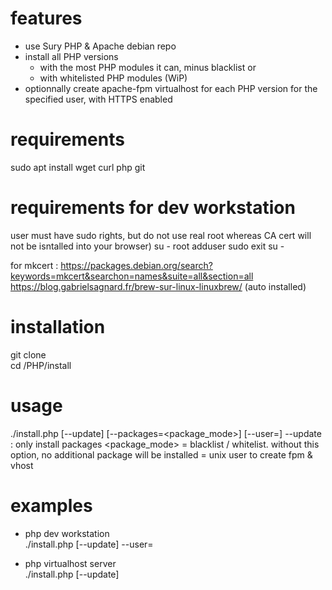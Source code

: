 # features
- use Sury PHP & Apache debian repo
- install all PHP versions
    - with the most PHP modules it can, minus blacklist
    or
    - with whitelisted PHP modules (WiP)
- optionnally create apache-fpm virtualhost for each PHP version for the specified user, with HTTPS enabled  
  
  
# requirements
sudo apt install wget curl php git  

# requirements for dev workstation
user must have sudo rights, but do not use real root whereas CA cert will not be isntalled into your browser)
su - root
    <root password>
adduser <user> sudo
exit
su - <user>


  
for mkcert :
https://packages.debian.org/search?keywords=mkcert&searchon=names&suite=all&section=all  
https://blog.gabrielsagnard.fr/brew-sur-linux-linuxbrew/ (auto installed)  

  
# installation
git clone <project>  
cd <project>/PHP/install  
  
  
# usage
./install.php [--update] [--packages=<package_mode>] [--user=<USER>]
--update : only install packages
<package_mode> = blacklist / whitelist. without this option, no additional package will be installed
<USER> = unix user to create fpm & vhost

# examples
- php dev workstation  
./install.php [--update] --user=<user>  
  
- php virtualhost server  
./install.php [--update]
